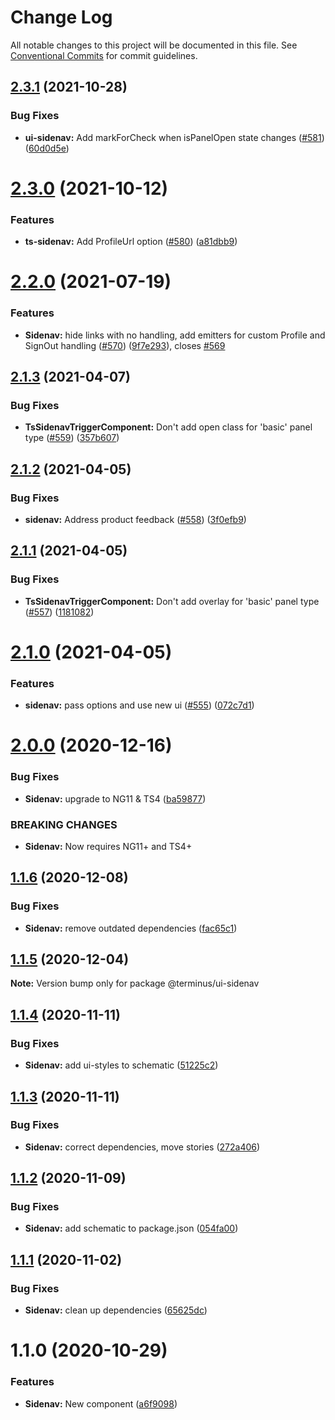 # Change Log

All notable changes to this project will be documented in this file.
See [Conventional Commits](https://conventionalcommits.org) for commit guidelines.

## [2.3.1](https://github.com/GetTerminus/terminus-oss/compare/@terminus/ui-sidenav@2.3.0...@terminus/ui-sidenav@2.3.1) (2021-10-28)


### Bug Fixes

* **ui-sidenav:** Add markForCheck when isPanelOpen state changes ([#581](https://github.com/GetTerminus/terminus-oss/issues/581)) ([60d0d5e](https://github.com/GetTerminus/terminus-oss/commit/60d0d5ed3455ac3e8b1751c414a7bf2eabfcb9a2))





# [2.3.0](https://github.com/GetTerminus/terminus-oss/compare/@terminus/ui-sidenav@2.2.0...@terminus/ui-sidenav@2.3.0) (2021-10-12)


### Features

* **ts-sidenav:** Add ProfileUrl option ([#580](https://github.com/GetTerminus/terminus-oss/issues/580)) ([a81dbb9](https://github.com/GetTerminus/terminus-oss/commit/a81dbb940964e1d0f43610a0678259dce55e4801))





# [2.2.0](https://github.com/GetTerminus/terminus-oss/compare/@terminus/ui-sidenav@2.1.3...@terminus/ui-sidenav@2.2.0) (2021-07-19)


### Features

* **Sidenav:** hide links with no handling, add emitters for custom Profile and SignOut handling ([#570](https://github.com/GetTerminus/terminus-oss/issues/570)) ([9f7e293](https://github.com/GetTerminus/terminus-oss/commit/9f7e29305ed8cfdf0bdde61b713b535641fa4d91)), closes [#569](https://github.com/GetTerminus/terminus-oss/issues/569)





## [2.1.3](https://github.com/GetTerminus/terminus-oss/compare/@terminus/ui-sidenav@2.1.2...@terminus/ui-sidenav@2.1.3) (2021-04-07)


### Bug Fixes

* **TsSidenavTriggerComponent:** Don't add open class for 'basic' panel type ([#559](https://github.com/GetTerminus/terminus-oss/issues/559)) ([357b607](https://github.com/GetTerminus/terminus-oss/commit/357b6076ba9248487b6ba4ca396204de8b6e0dd6))





## [2.1.2](https://github.com/GetTerminus/terminus-oss/compare/@terminus/ui-sidenav@2.1.1...@terminus/ui-sidenav@2.1.2) (2021-04-05)


### Bug Fixes

* **sidenav:** Address product feedback ([#558](https://github.com/GetTerminus/terminus-oss/issues/558)) ([3f0efb9](https://github.com/GetTerminus/terminus-oss/commit/3f0efb901e6f9d4ed1c4efd7bbe80a6b40958a9f))





## [2.1.1](https://github.com/GetTerminus/terminus-oss/compare/@terminus/ui-sidenav@2.1.0...@terminus/ui-sidenav@2.1.1) (2021-04-05)


### Bug Fixes

* **TsSidenavTriggerComponent:** Don't add overlay for 'basic' panel type ([#557](https://github.com/GetTerminus/terminus-oss/issues/557)) ([1181082](https://github.com/GetTerminus/terminus-oss/commit/1181082c5ecd51779877a12bf7c57baf251e0814))





# [2.1.0](https://github.com/GetTerminus/terminus-oss/compare/@terminus/ui-sidenav@2.0.0...@terminus/ui-sidenav@2.1.0) (2021-04-05)


### Features

* **sidenav:** pass options and use new ui ([#555](https://github.com/GetTerminus/terminus-oss/issues/555)) ([072c7d1](https://github.com/GetTerminus/terminus-oss/commit/072c7d13e4aa989ecf70cd9be33e96f86291b6f6))





# [2.0.0](https://github.com/GetTerminus/terminus-oss/compare/@terminus/ui-sidenav@1.1.6...@terminus/ui-sidenav@2.0.0) (2020-12-16)


### Bug Fixes

* **Sidenav:** upgrade to NG11 & TS4 ([ba59877](https://github.com/GetTerminus/terminus-oss/commit/ba59877101ebfdde296099ab3577bef6be6cdb73))


### BREAKING CHANGES

* **Sidenav:** Now requires NG11+ and TS4+





## [1.1.6](https://github.com/GetTerminus/terminus-oss/compare/@terminus/ui-sidenav@1.1.5...@terminus/ui-sidenav@1.1.6) (2020-12-08)


### Bug Fixes

* **Sidenav:** remove outdated dependencies ([fac65c1](https://github.com/GetTerminus/terminus-oss/commit/fac65c188012929467c9a71434aeaa2160219897))





## [1.1.5](https://github.com/GetTerminus/terminus-oss/compare/@terminus/ui-sidenav@1.1.4...@terminus/ui-sidenav@1.1.5) (2020-12-04)

**Note:** Version bump only for package @terminus/ui-sidenav





## [1.1.4](https://github.com/GetTerminus/terminus-oss/compare/@terminus/ui-sidenav@1.1.3...@terminus/ui-sidenav@1.1.4) (2020-11-11)


### Bug Fixes

* **Sidenav:** add ui-styles to schematic ([51225c2](https://github.com/GetTerminus/terminus-oss/commit/51225c27d61bdd5f0a49b18bd5e1cd1a56bedbc0))





## [1.1.3](https://github.com/GetTerminus/terminus-oss/compare/@terminus/ui-sidenav@1.1.2...@terminus/ui-sidenav@1.1.3) (2020-11-11)


### Bug Fixes

* **Sidenav:** correct dependencies, move stories ([272a406](https://github.com/GetTerminus/terminus-oss/commit/272a406d43440e501da05f7441e900b2761ba368))





## [1.1.2](https://github.com/GetTerminus/terminus-oss/compare/@terminus/ui-sidenav@1.1.1...@terminus/ui-sidenav@1.1.2) (2020-11-09)


### Bug Fixes

* **Sidenav:** add schematic to package.json ([054fa00](https://github.com/GetTerminus/terminus-oss/commit/054fa007d8b8bd6f078bbe81413254c483e1d38b))





## [1.1.1](https://github.com/GetTerminus/terminus-oss/compare/@terminus/ui-sidenav@1.1.0...@terminus/ui-sidenav@1.1.1) (2020-11-02)


### Bug Fixes

* **Sidenav:** clean up dependencies ([65625dc](https://github.com/GetTerminus/terminus-oss/commit/65625dc7a84235ed0a0734d941dc9c95528f2c42))





# 1.1.0 (2020-10-29)


### Features

* **Sidenav:** New component ([a6f9098](https://github.com/GetTerminus/terminus-oss/commit/a6f9098c99a0edd976c9df62ddb623358a404d47))
